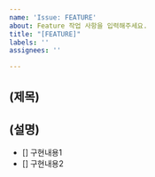 ```yaml
---
name: 'Issue: FEATURE'
about: Feature 작업 사항을 입력해주세요.
title: "[FEATURE]"
labels: ''
assignees: ''

---
```


## (제목)
## (설명)
- [] 구현내용1
- [] 구현내용2
